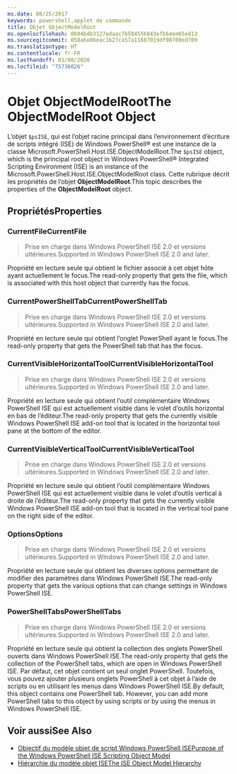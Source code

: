 ```yaml
---
ms.date: 08/25/2017
keywords: powershell,applet de commande
title: Objet ObjectModelRoot
ms.openlocfilehash: 0b04bdb3127edaac7b504556843efb64ee65ed13
ms.sourcegitcommit: 058a6e86eac1b27ca57a11687019df98709ed709
ms.translationtype: HT
ms.contentlocale: fr-FR
ms.lasthandoff: 01/08/2020
ms.locfileid: "75736026"
---
```

# <a name="the-objectmodelroot-object"></a><span data-ttu-id="2072c-103">Objet ObjectModelRoot</span><span class="sxs-lookup"><span data-stu-id="2072c-103">The ObjectModelRoot Object</span></span>

<span data-ttu-id="2072c-104">L’objet `$psISE`, qui est l’objet racine principal dans l’environnement d’écriture de scripts intégré (ISE) de Windows PowerShell® est une instance de la classe Microsoft.PowerShell.Host.ISE.ObjectModelRoot.</span><span class="sxs-lookup"><span data-stu-id="2072c-104">The `$psISE` object, which is the principal root object in Windows PowerShell® Integrated Scripting Environment (ISE) is an instance of the Microsoft.PowerShell.Host.ISE.ObjectModelRoot class.</span></span> <span data-ttu-id="2072c-105">Cette rubrique décrit les propriétés de l’objet **ObjectModelRoot**.</span><span class="sxs-lookup"><span data-stu-id="2072c-105">This topic describes the properties of the **ObjectModelRoot** object.</span></span>

## <a name="properties"></a><span data-ttu-id="2072c-106">Propriétés</span><span class="sxs-lookup"><span data-stu-id="2072c-106">Properties</span></span>

### <a name="currentfile"></a><span data-ttu-id="2072c-107">CurrentFile</span><span class="sxs-lookup"><span data-stu-id="2072c-107">CurrentFile</span></span>

> <span data-ttu-id="2072c-108">Prise en charge dans Windows PowerShell ISE 2.0 et versions ultérieures.</span><span class="sxs-lookup"><span data-stu-id="2072c-108">Supported in Windows PowerShell ISE 2.0 and later.</span></span>

<span data-ttu-id="2072c-109">Propriété en lecture seule qui obtient le fichier associé à cet objet hôte ayant actuellement le focus.</span><span class="sxs-lookup"><span data-stu-id="2072c-109">The read-only property that gets the file, which is associated with this host object that currently has the focus.</span></span>

### <a name="currentpowershelltab"></a><span data-ttu-id="2072c-110">CurrentPowerShellTab</span><span class="sxs-lookup"><span data-stu-id="2072c-110">CurrentPowerShellTab</span></span>

> <span data-ttu-id="2072c-111">Prise en charge dans Windows PowerShell ISE 2.0 et versions ultérieures.</span><span class="sxs-lookup"><span data-stu-id="2072c-111">Supported in Windows PowerShell ISE 2.0 and later.</span></span>

<span data-ttu-id="2072c-112">Propriété en lecture seule qui obtient l’onglet PowerShell ayant le focus.</span><span class="sxs-lookup"><span data-stu-id="2072c-112">The read-only property that gets the PowerShell tab that has the focus.</span></span>

### <a name="currentvisiblehorizontaltool"></a><span data-ttu-id="2072c-113">CurrentVisibleHorizontalTool</span><span class="sxs-lookup"><span data-stu-id="2072c-113">CurrentVisibleHorizontalTool</span></span>

> <span data-ttu-id="2072c-114">Prise en charge dans Windows PowerShell ISE 2.0 et versions ultérieures.</span><span class="sxs-lookup"><span data-stu-id="2072c-114">Supported in Windows PowerShell ISE 2.0 and later.</span></span>

<span data-ttu-id="2072c-115">Propriété en lecture seule qui obtient l’outil complémentaire Windows PowerShell ISE qui est actuellement visible dans le volet d’outils horizontal en bas de l’éditeur.</span><span class="sxs-lookup"><span data-stu-id="2072c-115">The read-only property that gets the currently visible Windows PowerShell ISE add-on tool that is located in the horizontal tool pane at the bottom of the editor.</span></span>

### <a name="currentvisibleverticaltool"></a><span data-ttu-id="2072c-116">CurrentVisibleVerticalTool</span><span class="sxs-lookup"><span data-stu-id="2072c-116">CurrentVisibleVerticalTool</span></span>

> <span data-ttu-id="2072c-117">Prise en charge dans Windows PowerShell ISE 2.0 et versions ultérieures.</span><span class="sxs-lookup"><span data-stu-id="2072c-117">Supported in Windows PowerShell ISE 2.0 and later.</span></span>

<span data-ttu-id="2072c-118">Propriété en lecture seule qui obtient l’outil complémentaire Windows PowerShell ISE qui est actuellement visible dans le volet d’outils vertical à droite de l’éditeur.</span><span class="sxs-lookup"><span data-stu-id="2072c-118">The read-only property that gets the currently visible Windows PowerShell ISE add-on tool that is located in the vertical tool pane on the right side of the editor.</span></span>

### <a name="options"></a><span data-ttu-id="2072c-119">Options</span><span class="sxs-lookup"><span data-stu-id="2072c-119">Options</span></span>

> <span data-ttu-id="2072c-120">Prise en charge dans Windows PowerShell ISE 2.0 et versions ultérieures.</span><span class="sxs-lookup"><span data-stu-id="2072c-120">Supported in Windows PowerShell ISE 2.0 and later.</span></span>

<span data-ttu-id="2072c-121">Propriété en lecture seule qui obtient les diverses options permettant de modifier des paramètres dans Windows PowerShell ISE.</span><span class="sxs-lookup"><span data-stu-id="2072c-121">The read-only property that gets the various options that can change settings in Windows PowerShell ISE.</span></span>

### <a name="powershelltabs"></a><span data-ttu-id="2072c-122">PowerShellTabs</span><span class="sxs-lookup"><span data-stu-id="2072c-122">PowerShellTabs</span></span>

> <span data-ttu-id="2072c-123">Prise en charge dans Windows PowerShell ISE 2.0 et versions ultérieures.</span><span class="sxs-lookup"><span data-stu-id="2072c-123">Supported in Windows PowerShell ISE 2.0 and later.</span></span>

<span data-ttu-id="2072c-124">Propriété en lecture seule qui obtient la collection des onglets PowerShell ouverts dans Windows PowerShell ISE.</span><span class="sxs-lookup"><span data-stu-id="2072c-124">The read-only property that gets the collection of the PowerShell tabs, which are open in Windows PowerShell ISE.</span></span> <span data-ttu-id="2072c-125">Par défaut, cet objet contient un seul onglet PowerShell. Toutefois, vous pouvez ajouter plusieurs onglets PowerShell à cet objet à l’aide de scripts ou en utilisant les menus dans Windows PowerShell ISE.</span><span class="sxs-lookup"><span data-stu-id="2072c-125">By default, this object contains one PowerShell tab. However, you can add more PowerShell tabs to this object by using scripts or by using the menus in Windows PowerShell ISE.</span></span>

## <a name="see-also"></a><span data-ttu-id="2072c-126">Voir aussi</span><span class="sxs-lookup"><span data-stu-id="2072c-126">See Also</span></span>

- [<span data-ttu-id="2072c-127">Objectif du modèle objet de script Windows PowerShell ISE</span><span class="sxs-lookup"><span data-stu-id="2072c-127">Purpose of the Windows PowerShell ISE Scripting Object Model</span></span>](Purpose-of-the-Windows-PowerShell-ISE-Scripting-Object-Model.md)
- [<span data-ttu-id="2072c-128">Hiérarchie du modèle objet ISE</span><span class="sxs-lookup"><span data-stu-id="2072c-128">The ISE Object Model Hierarchy</span></span>](The-ISE-Object-Model-Hierarchy.md)